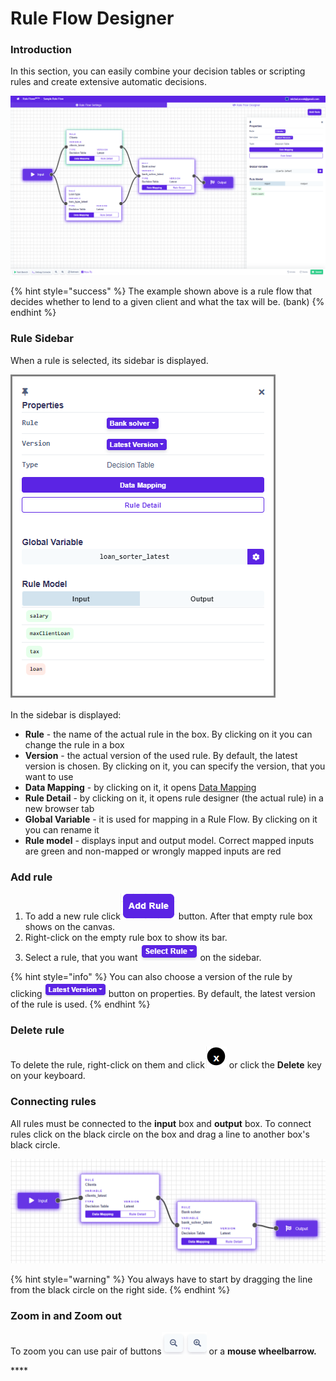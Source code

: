 # Rule Flow Designer

### Introduction

In this section, you can easily combine your decision tables or scripting rules and create extensive automatic decisions.

![](../.gitbook/assets/ruleflowintroduction.png)

{% hint style="success" %}
The example shown above is a rule flow that decides whether to lend to a given client and what the tax will be. \(bank\)
{% endhint %}

### Rule Sidebar

When a rule is selected, its sidebar is displayed.

![](../.gitbook/assets/sidebarrf%20%281%29.png)

In the sidebar is displayed:

* **Rule** - the name of the actual rule in the box. By clicking on it you can change the rule in a box
* **Version** - the actual version of the used rule. By default, the latest version is chosen. By clicking on it, you can specify the version, that you want to use
* **Data Mapping** - by clicking on it, it opens [Data Mapping](mapping.md)
* **Rule Detail** - by clicking on it, it opens rule designer \(the actual rule\) in a new browser tab
* **Global Variable** - it is used for mapping in a Rule Flow. By clicking on it you can rename it
* **Rule model** - displays input and output model. Correct mapped inputs are green and non-mapped or wrongly mapped inputs are red

### Add rule

1. To add a new rule click![](../.gitbook/assets/addrule.png) button. After that empty rule box shows on the canvas.
2. Right-click on the empty rule box to show its bar.
3. Select a rule, that you want ![](../.gitbook/assets/selectrule.png)on the sidebar.

{% hint style="info" %}
You can also choose a version of the rule by clicking![](../.gitbook/assets/version.png)button on properties. By default, the latest version of the rule is used.
{% endhint %}

### Delete rule

To delete the rule, right-click on them and click![](../.gitbook/assets/esc.png) or click the **Delete** key on your keyboard.

### Connecting rules

All rules must be connected to the **input** box and **output** box. To connect rules click on the black circle on the box and drag a line to another box's black circle.

![](../.gitbook/assets/ruleflowconnecting.png)

{% hint style="warning" %}
You always have to start by dragging the line from the black circle on the right side.
{% endhint %}

### Zoom in and Zoom out

To zoom you can use pair of buttons![](../.gitbook/assets/zoom.png) or a **mouse wheelbarrow.**

\*\*\*\*


